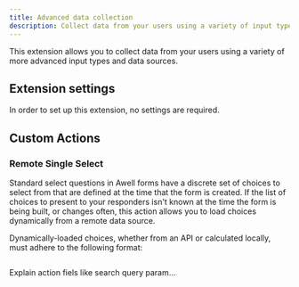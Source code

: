 ```yaml
---
title: Advanced data collection
description: Collect data from your users using a variety of input types and data sources
---
```


This extension allows you to collect data from your users using a variety of more advanced input types and data sources.

## Extension settings

In order to set up this extension, no settings are required.

## Custom Actions

### Remote Single Select

Standard select questions in Awell forms have a discrete set of choices to select from that are defined at the time that the form is created. If the list of choices to present to your responders isn't known at the time the form is being built, or changes often, this action allows you to load choices dynamically from a remote data source.

Dynamically-loaded choices, whether from an API or calculated locally, must adhere to the following format:

```json

```

Explain action fiels like search query param...
